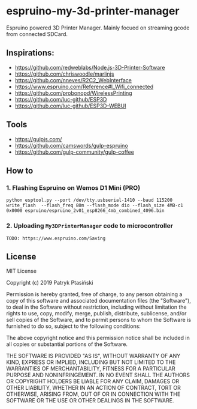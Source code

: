 # espruino-my-3d-printer-manager
Espruino powered 3D Printer Manager. Mainly focued on streaming gcode from connected SDCard.

## Inspirations:
 * https://github.com/redweblabs/Node.js-3D-Printer-Software
 * https://github.com/chriswoodle/marlinjs
 * https://github.com/nneves/R2C2_WebInterface
 * https://www.espruino.com/Reference#l_Wifi_connected
 * https://github.com/probonopd/WirelessPrinting
 * https://github.com/luc-github/ESP3D
 * https://github.com/luc-github/ESP3D-WEBUI

## Tools
 * https://gulpjs.com/
 * https://github.com/camswords/gulp-espruino
 * https://github.com/gulp-community/gulp-coffee
 
## How to

### 1. Flashing Espruino on Wemos D1 Mini (PRO)

`python esptool.py --port /dev/tty.usbserial-1410 --baud 115200 write_flash  --flash_freq 80m --flash_mode dio --flash_size 4MB-c1  0x0000 espruino/espruino_2v01_esp8266_4mb_combined_4096.bin` 
 
### 2. Uploading `My3DPrinterManager` code to microcontroller
`TODO: https://www.espruino.com/Saving`

## License
MIT License

Copyright (c) 2019 Patryk Ptasiński

Permission is hereby granted, free of charge, to any person obtaining a copy
of this software and associated documentation files (the "Software"), to deal
in the Software without restriction, including without limitation the rights
to use, copy, modify, merge, publish, distribute, sublicense, and/or sell
copies of the Software, and to permit persons to whom the Software is
furnished to do so, subject to the following conditions:

The above copyright notice and this permission notice shall be included in all
copies or substantial portions of the Software.

THE SOFTWARE IS PROVIDED "AS IS", WITHOUT WARRANTY OF ANY KIND, EXPRESS OR
IMPLIED, INCLUDING BUT NOT LIMITED TO THE WARRANTIES OF MERCHANTABILITY,
FITNESS FOR A PARTICULAR PURPOSE AND NONINFRINGEMENT. IN NO EVENT SHALL THE
AUTHORS OR COPYRIGHT HOLDERS BE LIABLE FOR ANY CLAIM, DAMAGES OR OTHER
LIABILITY, WHETHER IN AN ACTION OF CONTRACT, TORT OR OTHERWISE, ARISING FROM,
OUT OF OR IN CONNECTION WITH THE SOFTWARE OR THE USE OR OTHER DEALINGS IN THE
SOFTWARE.
